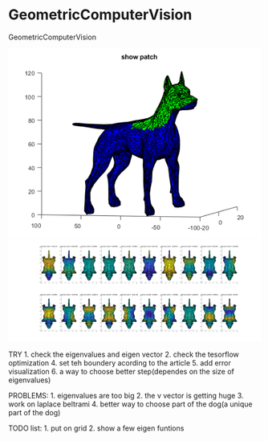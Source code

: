 # GeometricComputerVision
GeometricComputerVision


![dog](https://github.com/tsachiblau/geometricComputerVisionProject/blob/master/dogWithPartial.png)
![eigenFunctions](https://github.com/tsachiblau/geometricComputerVisionProject/blob/master/eigenFunctions.png)

TRY
	1. check the eigenvalues and eigen vector 
	2. check the tesorflow optimization
	4. set teh boundery acording to the article
	5. add error visualization
	6. a way to choose better step(dependes on the size of eigenvalues)
	
PROBLEMS:
	1. eigenvalues are too big
	2. the v vector is getting huge
	3. work on laplace beltrami
	4. better way to choose part of the dog(a unique part of the dog)


TODO list:
	1. put on grid
	2. show a few eigen funtions 